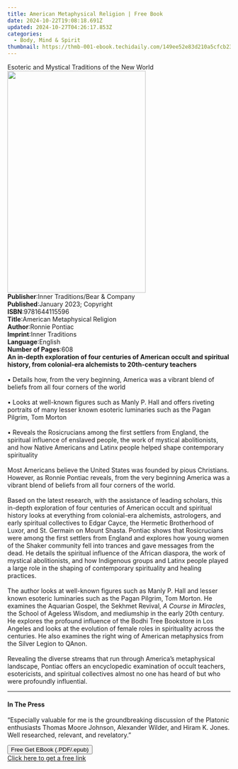 ```yaml
---
title: American Metaphysical Religion | Free Book
date: 2024-10-22T19:08:18.691Z
updated: 2024-10-27T04:26:17.853Z
categories:
  - Body, Mind & Spirit
thumbnail: https://thmb-001-ebook.techidaily.com/149ee52e83d210a5cfcb23ce5a864e6cda593dfcdaad56204bb2ffe640ac253e.jpg
---
```

<main id="book-container">
  <div class="flex flex-col">
    <div class="book-brief flex-1 py-6 px-4 sm:p-6 md:py-10 md:px-8">
      <!-- brief-->
      <div class="book-brief-main">
        Esoteric and Mystical Traditions of the New World
      </div>
    </div>
    <div
      class="book-meta-info flex-1 grid gap-4 col-start-1 col-end-3 row-start-1 sm:mb-6 sm:grid-cols-4 lg:gap-6 lg:col-start-2 lg:row-end-6 lg:row-span-6 lg:mb-0"
    >
      <div
        class="book-meta-info-left place-content-center mt-4 p-4 text-sm leading-6 col-start-2 col-span-2 dark:text-slate-400"
      >
        <img
          class="w-full h-500 object-cover rounded-lg sm:h-255 sm:col-span-2 lg:col-span-full"
          src="https://img-001-ebook.techidaily.com/3e526b8eb9ae3fea8a314c8f074909cffc4bf6c28c65a8fbb8a6b57d3d72fe26.jpg"
          alt=""
          width="312"
          height="500"
        />
      </div>
      <div
        class="book-meta-info-right mt-2 col-start-1 row-start-2 col-span-3 self-center"
      >
        <!-- meta data  -->
        <div class="flex flex-col px-4 md:px-8">
          <div class="flex-1">
            <strong>Publisher</strong>:<span class="px-2"
              >Inner Traditions/Bear &amp; Company</span
            >
          </div>
          <div class="flex-1">
            <strong>Published</strong>:<span class="px-2"
              >January 2023; Copyright</span
            >
          </div>
          <div class="flex-1">
            <strong>ISBN</strong>:<span class="px-2">9781644115596</span>
          </div>
          <div class="flex-1">
            <strong>Title</strong>:<span class="px-2"
              >American Metaphysical Religion</span
            >
          </div>
          <div class="flex-1">
            <strong>Author</strong>:<span class="px-2">Ronnie Pontiac</span>
          </div>
          <div class="flex-1">
            <strong>Imprint</strong>:<span class="px-2">Inner Traditions</span>
          </div>
          <div class="flex-1">
            <strong>Language</strong>:<span class="px-2">English</span>
          </div>
          <div class="flex-1">
            <strong>Number of Pages</strong>:<span class="px-2">608</span>
          </div>
        </div>
      </div>
    </div>
    <div class="book-description flex-1 py-6 px-4 sm:p-6 md:py-10 md:px-8">
      <div class="book-description-main">
        <div accordion-content="" id="description">
          <b
            >An in-depth exploration of four centuries of American occult and
            spiritual history, from colonial-era alchemists to 20th-century
            teachers</b
          ><br /><br />• Details how, from the very beginning, America was a
          vibrant blend of beliefs from all four corners of the world<br /><br />•
          Looks at well-known figures such as Manly P. Hall and offers riveting
          portraits of many lesser known esoteric luminaries such as the Pagan
          Pilgrim, Tom Morton<br /><br />• Reveals the Rosicrucians among the
          first settlers from England, the spiritual influence of enslaved
          people, the work of mystical abolitionists, and how Native Americans
          and Latinx people helped shape contemporary spirituality<br /><br />Most
          Americans believe the United States was founded by pious Christians.
          However, as Ronnie Pontiac reveals, from the very beginning America
          was a vibrant blend of beliefs from all four corners of the world.
          <br /><br />Based on the latest research, with the assistance of
          leading scholars, this in-depth exploration of four centuries of
          American occult and spiritual history looks at everything from
          colonial-era alchemists, astrologers, and early spiritual collectives
          to Edgar Cayce, the Hermetic Brotherhood of Luxor, and St. Germain on
          Mount Shasta. Pontiac shows that Rosicrucians were among the first
          settlers from England and explores how young women of the Shaker
          community fell into trances and gave messages from the dead. He
          details the spiritual influence of the African diaspora, the work of
          mystical abolitionists, and how Indigenous groups and Latinx people
          played a large role in the shaping of contemporary spirituality and
          healing practices. <br /><br />The author looks at well-known figures
          such as Manly P. Hall and lesser known esoteric luminaries such as the
          Pagan Pilgrim, Tom Morton. He examines the Aquarian Gospel, the
          Sekhmet Revival, <i>A Course in Miracles</i>, the School of Ageless
          Wisdom, and mediumship in the early 20th century. He explores the
          profound influence of the Bodhi Tree Bookstore in Los Angeles and
          looks at the evolution of female roles in spirituality across the
          centuries. He also examines the right wing of American metaphysics
          from the Silver Legion to QAnon. <br /><br />Revealing the diverse
          streams that run through America’s metaphysical landscape, Pontiac
          offers an encyclopedic examination of occult teachers, esotericists,
          and spiritual collectives almost no one has heard of but who were
          profoundly influential.
        </div>
        <div class="accordion-fader"></div>
      </div>
    </div>
    <div class="book-excerpts flex-1 py-6 px-4 sm:p-6 md:py-10 md:px-8">
      <!-- excerpts-->
      <div class="book-excerpts-main">
        <hr />
        <h4 class="placeholder placeholder-heading">
          <span>In The Press</span>
        </h4>
        <p>
          “Especially valuable for me is the groundbreaking discussion of the
          Platonic enthusiasts Thomas Moore Johnson, Alexander Wilder, and Hiram
          K. Jones. Well researched, relevant, and revelatory.”
        </p>
      </div>
    </div>
    <div
      class="book-about-author flex-1 py-6 px-4 sm:p-6 md:py-10 md:px-8"
    ></div>
    <div class="book-free-get flex-1 py-6 px-4 sm:p-6 md:py-10 md:px-8">
      <button
        id="btn-free-get"
        class="bg-blue-500 hover:bg-blue-700 text-white font-bold py-2 px-4 rounded"
      >
        Free Get EBook (.PDF/.epub)
      </button>
      <div id="countdown-display" class="px-2 text-lg mt-2"></div>
      <a
        id="free-link"
        class="hidden bg-blue-500 hover:bg-blue-700 text-white font-bold py-2 px-4 rounded"
        href="https://www.ebooks.com/en-us/book/210528008/american-metaphysical-religion/ronnie-pontiac/"
        target="_blank"
        >Click here to get a free link</a
      >
    </div>
    <script>
      let countdownTime = 0;
      let countdownInterval = null;
      document
        .getElementById('btn-free-get')
        .addEventListener('click', startCountdown);
      function startCountdown() {
        countdownTime = new Date().getTime() + 60000 * 3;
        countdownInterval = setInterval(updateCountdown, 1000);
        document.getElementById('btn-free-get').disabled = true;
        document
          .getElementById('btn-free-get')
          .classList.add('bg-gray-500', 'cursor-not-allowed');
      }
      function updateCountdown() {
        let currentTime = new Date().getTime();
        let timeLeft = countdownTime - currentTime;
        let secondsLeft = Math.floor(timeLeft / 1000);
        document.getElementById('countdown-display').innerHTML =
          `Remaining time: ${secondsLeft} seconds.`;
        if (secondsLeft <= 0) {
          clearInterval(countdownInterval);
          document.getElementById('btn-free-get').classList.add('hidden');
          document.getElementById('free-link').classList.remove('hidden');
          document.getElementById('countdown-display').innerHTML = '';
        }
      }
    </script>
  </div>
</main>

<ins class="adsbygoogle"
      style="display:block"
      data-ad-client="ca-pub-7571918770474297"
      data-ad-slot="8358498916"
      data-ad-format="auto"
      data-full-width-responsive="true"></ins>
    